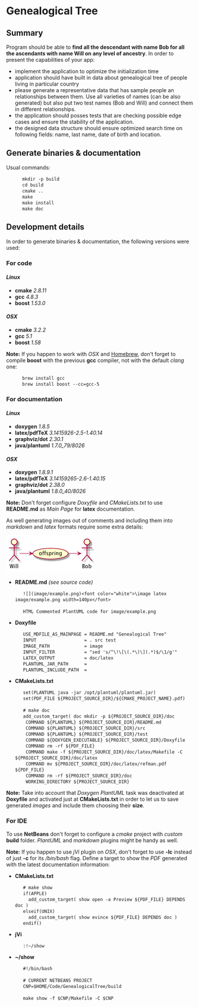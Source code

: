 Genealogical Tree
=================

## Summary

Program should be able to **find all the descendant with name Bob for all the ascendants with name Will on any level of ancestry**. In order to present the capabilities of your app:

- implement the application to optimize the initialization time
- application should have built in data about genealogical tree of people living in particular country
- please generate a representative data that has sample people an relationships between them. Use all varieties of names (can be also generated) but also put two test names (Bob and Will) and connect them in different relationships.
- the application should posses tests that are checking possible edge cases and ensure the stability of the application.
- the designed data structure should ensure optimized search time on following fields: name, last name, date of birth and location.

## Generate binaries & documentation

Usual commands:

          mkdir -p build
          cd build
          cmake ..
          make
          make install
          make doc

## Development details

In order to generate binaries & documentation, the following versions were used:

### For code

#### *Linux*

- **cmake** *2.8.11*
- **gcc** *4.8.3*
- **boost** *1.53.0*

#### *OSX*

- **cmake** *3.2.2*
- **gcc** *5.1*
- **boost** *1.58*

**Note:** If you happen to work with *OSX* and [Homebrew](http://brew.sh), don't forget to compile **boost** with the previous **gcc** compiler, not with the default *clang* one:

          brew install gcc
          brew install boost --cc=gcc-5
         

### For documentation

#### *Linux*

- **doxygen** *1.8.5*
- **latex/pdfTeX** *3.1415926-2.5-1.40.14*
- **graphviz/dot** *2.30.1*
- **java/plantuml** *1.7.0_79/8026*

#### *OSX*

- **doxygen** *1.8.9.1*
- **latex/pdfTeX** *3.14159265-2.6-1.40.15*
- **graphviz/dot** *2.38.0*
- **java/plantuml** *1.8.0_40/8026*

**Note:** Don't forget configure *Doxyfile* and *CMakeLists.txt* to use **README.md** as *Main Page* for **latex** documentation. 

As well generating images out of comments and including them into *markdown* and *latex* formats require some extra details:

![\image latex image/example.png width=140px](image/example.png)

<!--- 
@startuml image/example.png
  Will -> (offspring)
  (offspring) -> Bob
@enduml
--->

- **README.md** *(see source code)*

         ![](image/example.png)<font color="white">\image latex image/example.png width=140px</font>

         HTML Commented PlantUML code for image/example.png


- **Doxyfile**

         USE_MDFILE_AS_MAINPAGE = README.md "Genealogical Tree"
         INPUT                  = . src test
         IMAGE_PATH             = image
         INPUT_FILTER           = "sed 's/^\!\[\(.*\)\](.*)$/\1/g'"
         LATEX_OUTPUT           = doc/latex
         PLANTUML_JAR_PATH      = 
         PLANTUML_INCLUDE_PATH  = 
         
- **CMakeLists.txt**

         set(PLANTUML java -jar /opt/plantuml/plantuml.jar)
         set(PDF_FILE ${PROJECT_SOURCE_DIR}/${CMAKE_PROJECT_NAME}.pdf)

         # make doc
         add_custom_target( doc mkdir -p ${PROJECT_SOURCE_DIR}/doc 
          COMMAND ${PLANTUML} ${PROJECT_SOURCE_DIR}/README.md
          COMMAND ${PLANTUML} ${PROJECT_SOURCE_DIR}/src
          COMMAND ${PLANTUML} ${PROJECT_SOURCE_DIR}/test
          COMMAND ${DOXYGEN_EXECUTABLE} ${PROJECT_SOURCE_DIR}/Doxyfile
          COMMAND rm -rf ${PDF_FILE} 
          COMMAND make -f ${PROJECT_SOURCE_DIR}/doc/latex/Makefile -C ${PROJECT_SOURCE_DIR}/doc/latex
          COMMAND mv ${PROJECT_SOURCE_DIR}/doc/latex/refman.pdf ${PDF_FILE}
          COMMAND rm -rf ${PROJECT_SOURCE_DIR}/doc
          WORKING_DIRECTORY ${PROJECT_SOURCE_DIR}
         
**Note:** Take into account that *Doxygen PlantUML* task was deactivated at **Doxyfile** and activated just at **CMakeLists.txt** in order to let us to save generated *images* and include them choosing their **size**.
 
### For IDE 

To use **NetBeans** don't forget to configure a *cmake* project with *custom* **build** folder. *PlantUML* and *markdown* plugins might be handy as well.

**Note:** If you happen to use *jVi* plugin on *OSX*, don't forget to use **-lc** instead of just **-c** for its */bin/bash* flag. Define a target to show the *PDF* generated with the latest documentation information:

- **CMakeLists.txt**

         # make show
         if(APPLE)
           add_custom_target( show open -a Preview ${PDF_FILE} DEPENDS doc )
         elseif(UNIX)
           add_custom_target( show evince ${PDF_FILE} DEPENDS doc )
         endif()

- **jVi**

         :!~/show

- **~/show**

         #!/bin/bash

         # CURRENT NETBEANS PROJECT
         CNP=$HOME/Code/GenealogicalTree/build

         make show -f $CNP/Makefile -C $CNP

 
